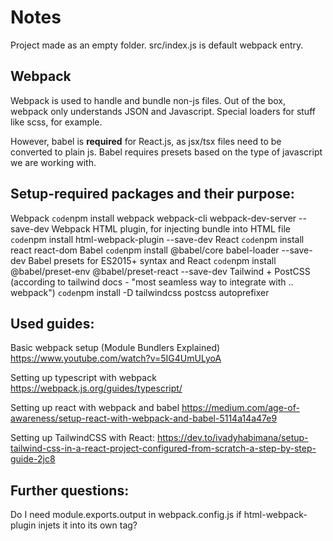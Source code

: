 # Notes

Project made as an empty folder. src/index.js is default webpack entry.

## Webpack

Webpack is used to handle and bundle non-js files. Out of the box, webpack only understands JSON and Javascript. Special loaders for stuff like scss, for example.

However, babel is **required** for React.js, as jsx/tsx files need to be converted to plain js. Babel requires presets based on the type of javascript we are working with.

## Setup-required packages and their purpose:

Webpack
`code`npm install webpack webpack-cli webpack-dev-server --save-dev
Webpack HTML plugin, for injecting bundle into HTML file
`code`npm install html-webpack-plugin --save-dev
React
`code`npm install react react-dom
Babel
`code`npm install @babel/core babel-loader --save-dev
Babel presets for ES2015+ syntax and React
`code`npm install @babel/preset-env @babel/preset-react --save-dev
Tailwind + PostCSS (according to tailwind docs - "most seamless way to integrate with .. webpack")
`code`npm install -D tailwindcss postcss autoprefixer


## Used guides:

Basic webpack setup (Module Bundlers Explained)
https://www.youtube.com/watch?v=5IG4UmULyoA

Setting up typescript with webpack
https://webpack.js.org/guides/typescript/

Setting up react with webpack and babel
https://medium.com/age-of-awareness/setup-react-with-webpack-and-babel-5114a14a47e9

Setting up TailwindCSS with React:
https://dev.to/ivadyhabimana/setup-tailwind-css-in-a-react-project-configured-from-scratch-a-step-by-step-guide-2jc8

## Further questions:

Do I need module.exports.output in webpack.config.js if html-webpack-plugin injets it into its own tag?